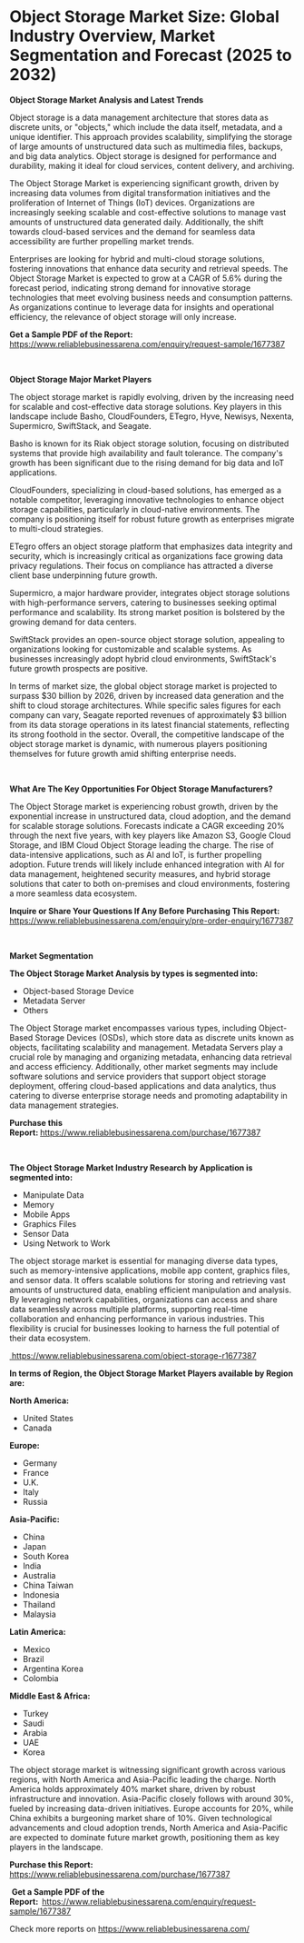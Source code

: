 <p><h1>Object Storage Market Size: Global Industry Overview, Market Segmentation and Forecast (2025 to 2032)</h1></p><p><strong>Object Storage Market Analysis and Latest Trends</strong></p>
<p><p>Object storage is a data management architecture that stores data as discrete units, or "objects," which include the data itself, metadata, and a unique identifier. This approach provides scalability, simplifying the storage of large amounts of unstructured data such as multimedia files, backups, and big data analytics. Object storage is designed for performance and durability, making it ideal for cloud services, content delivery, and archiving.</p><p>The Object Storage Market is experiencing significant growth, driven by increasing data volumes from digital transformation initiatives and the proliferation of Internet of Things (IoT) devices. Organizations are increasingly seeking scalable and cost-effective solutions to manage vast amounts of unstructured data generated daily. Additionally, the shift towards cloud-based services and the demand for seamless data accessibility are further propelling market trends.</p><p>Enterprises are looking for hybrid and multi-cloud storage solutions, fostering innovations that enhance data security and retrieval speeds. The Object Storage Market is expected to grow at a CAGR of 5.6% during the forecast period, indicating strong demand for innovative storage technologies that meet evolving business needs and consumption patterns. As organizations continue to leverage data for insights and operational efficiency, the relevance of object storage will only increase.</p></p>
<p><strong>Get a Sample PDF of the Report:&nbsp;</strong> <a href="https://www.reliablebusinessarena.com/enquiry/request-sample/1677387?utm_campaign=1892&utm_medium=2&utm_source=Github&utm_content=ia&utm_term=06042025&utm_id=object-storage">https://www.reliablebusinessarena.com/enquiry/request-sample/1677387</a></p>
<p>&nbsp;</p>
<p><strong>Object Storage Major Market Players</strong></p>
<p><p>The object storage market is rapidly evolving, driven by the increasing need for scalable and cost-effective data storage solutions. Key players in this landscape include Basho, CloudFounders, ETegro, Hyve, Newisys, Nexenta, Supermicro, SwiftStack, and Seagate. </p><p>Basho is known for its Riak object storage solution, focusing on distributed systems that provide high availability and fault tolerance. The company's growth has been significant due to the rising demand for big data and IoT applications.</p><p>CloudFounders, specializing in cloud-based solutions, has emerged as a notable competitor, leveraging innovative technologies to enhance object storage capabilities, particularly in cloud-native environments. The company is positioning itself for robust future growth as enterprises migrate to multi-cloud strategies.</p><p>ETegro offers an object storage platform that emphasizes data integrity and security, which is increasingly critical as organizations face growing data privacy regulations. Their focus on compliance has attracted a diverse client base underpinning future growth.</p><p>Supermicro, a major hardware provider, integrates object storage solutions with high-performance servers, catering to businesses seeking optimal performance and scalability. Its strong market position is bolstered by the growing demand for data centers.</p><p>SwiftStack provides an open-source object storage solution, appealing to organizations looking for customizable and scalable systems. As businesses increasingly adopt hybrid cloud environments, SwiftStack's future growth prospects are positive.</p><p>In terms of market size, the global object storage market is projected to surpass $30 billion by 2026, driven by increased data generation and the shift to cloud storage architectures. While specific sales figures for each company can vary, Seagate reported revenues of approximately $3 billion from its data storage operations in its latest financial statements, reflecting its strong foothold in the sector. Overall, the competitive landscape of the object storage market is dynamic, with numerous players positioning themselves for future growth amid shifting enterprise needs.</p></p>
<p>&nbsp;</p>
<p><strong>What Are The Key Opportunities For Object Storage Manufacturers?</strong></p>
<p><p>The Object Storage market is experiencing robust growth, driven by the exponential increase in unstructured data, cloud adoption, and the demand for scalable storage solutions. Forecasts indicate a CAGR exceeding 20% through the next five years, with key players like Amazon S3, Google Cloud Storage, and IBM Cloud Object Storage leading the charge. The rise of data-intensive applications, such as AI and IoT, is further propelling adoption. Future trends will likely include enhanced integration with AI for data management, heightened security measures, and hybrid storage solutions that cater to both on-premises and cloud environments, fostering a more seamless data ecosystem.</p></p>
<p><strong>Inquire or Share Your Questions If Any Before Purchasing This Report:</strong> <a href="https://www.reliablebusinessarena.com/enquiry/pre-order-enquiry/1677387?utm_campaign=1892&utm_medium=2&utm_source=Github&utm_content=ia&utm_term=06042025&utm_id=object-storage">https://www.reliablebusinessarena.com/enquiry/pre-order-enquiry/1677387</a></p>
<p>&nbsp;</p>
<p><strong>Market Segmentation</strong></p>
<p><strong>The Object Storage Market Analysis by types is segmented into:</strong></p>
<p><ul><li>Object-based Storage Device</li><li>Metadata Server</li><li>Others</li></ul></p>
<p><p>The Object Storage market encompasses various types, including Object-Based Storage Devices (OSDs), which store data as discrete units known as objects, facilitating scalability and management. Metadata Servers play a crucial role by managing and organizing metadata, enhancing data retrieval and access efficiency. Additionally, other market segments may include software solutions and service providers that support object storage deployment, offering cloud-based applications and data analytics, thus catering to diverse enterprise storage needs and promoting adaptability in data management strategies.</p></p>
<p><strong>Purchase this Report:&nbsp;</strong><a href="https://www.reliablebusinessarena.com/purchase/1677387?utm_campaign=1892&utm_medium=2&utm_source=Github&utm_content=ia&utm_term=06042025&utm_id=object-storage">https://www.reliablebusinessarena.com/purchase/1677387</a></p>
<p>&nbsp;</p>
<p><strong>The Object Storage Market Industry Research by Application is segmented into:</strong></p>
<p><ul><li>Manipulate Data</li><li>Memory</li><li>Mobile Apps</li><li>Graphics Files</li><li>Sensor Data</li><li>Using Network to Work</li></ul></p>
<p><p>The object storage market is essential for managing diverse data types, such as memory-intensive applications, mobile app content, graphics files, and sensor data. It offers scalable solutions for storing and retrieving vast amounts of unstructured data, enabling efficient manipulation and analysis. By leveraging network capabilities, organizations can access and share data seamlessly across multiple platforms, supporting real-time collaboration and enhancing performance in various industries. This flexibility is crucial for businesses looking to harness the full potential of their data ecosystem.</p></p>
<p><a href="https://www.reliablebusinessarena.com/object-storage-r1677387?utm_campaign=1892&utm_medium=2&utm_source=Github&utm_content=ia&utm_term=06042025&utm_id=object-storage">&nbsp;https://www.reliablebusinessarena.com/object-storage-r1677387</a></p>
<p><strong>In terms of Region, the Object Storage Market Players available by Region are:</strong></p>
<p>
    <p> <strong> North America: </strong>
        <ul>
            <li>United States</li>
            <li>Canada</li>
        </ul>
        </p> 
    <p> <strong> Europe: </strong>
        <ul>
            <li>Germany</li>
            <li>France</li>
            <li>U.K.</li>
            <li>Italy</li>
            <li>Russia</li>
        </ul>
        </p> 
    <p> <strong> Asia-Pacific: </strong>
        <ul>
            <li>China</li>
            <li>Japan</li>
            <li>South Korea</li>
            <li>India</li>
            <li>Australia</li>
            <li>China Taiwan</li>
            <li>Indonesia</li>
            <li>Thailand</li>
            <li>Malaysia</li>
        </ul>
        </p> 
    <p> <strong> Latin America: </strong>
        <ul>
            <li>Mexico</li>
            <li>Brazil</li>
            <li>Argentina Korea</li>
            <li>Colombia</li>
        </ul>
        </p> 
    <p> <strong> Middle East & Africa: </strong>
        <ul>
            <li>Turkey</li>
            <li>Saudi</li>
            <li>Arabia</li>
            <li>UAE</li>
            <li>Korea</li>
        </ul>
    </p>
    </p>
<p><p>The object storage market is witnessing significant growth across various regions, with North America and Asia-Pacific leading the charge. North America holds approximately 40% market share, driven by robust infrastructure and innovation. Asia-Pacific closely follows with around 30%, fueled by increasing data-driven initiatives. Europe accounts for 20%, while China exhibits a burgeoning market share of 10%. Given technological advancements and cloud adoption trends, North America and Asia-Pacific are expected to dominate future market growth, positioning them as key players in the landscape.</p></p>
<p><strong>Purchase this Report: </strong><a href="https://www.reliablebusinessarena.com/purchase/1677387?utm_campaign=1892&utm_medium=2&utm_source=Github&utm_content=ia&utm_term=06042025&utm_id=object-storage">https://www.reliablebusinessarena.com/purchase/1677387</a></p>
<p>&nbsp;<strong>Get a Sample PDF of the Report:&nbsp;&nbsp;</strong><a href="https://www.reliablebusinessarena.com/enquiry/request-sample/1677387?utm_campaign=1892&utm_medium=2&utm_source=Github&utm_content=ia&utm_term=06042025&utm_id=object-storage">https://www.reliablebusinessarena.com/enquiry/request-sample/1677387</a></p>
<p><strong></strong></p>
<p>Check more reports on <a href="https://www.reliablebusinessarena.com/?utm_campaign=1892&utm_medium=2&utm_source=Github&utm_content=ia&utm_term=06042025&utm_id=object-storage">https://www.reliablebusinessarena.com/</a></p>